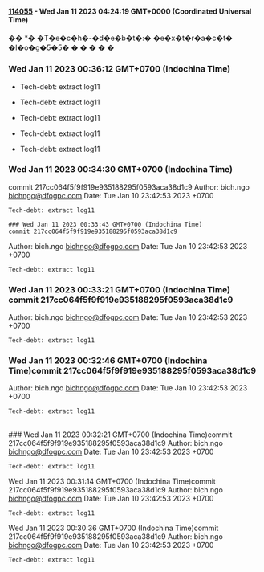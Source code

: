 
 #### [114055](https://dfoglobal.visualstudio.com/DFO/_build/results?buildId=114055&view=results) - Wed Jan 11 2023 04:24:19 GMT+0000 (Coordinated Universal Time) 

��
 *� �T�e�c�h�-�d�e�b�t�:� �e�x�t�r�a�c�t� �l�o�g�5�5�
�
� �
�
�



 ### Wed Jan 11 2023 00:36:12 GMT+0700 (Indochina Time) 
* Tech-debt: extract log11

* Tech-debt: extract log11

* Tech-debt: extract log11

* Tech-debt: extract log11

* Tech-debt: extract log11


 ### Wed Jan 11 2023 00:34:30 GMT+0700 (Indochina Time) 
commit 217cc064f5f9f919e935188295f0593aca38d1c9
Author: bich.ngo <bichngo@dfogpc.com>
Date:   Tue Jan 10 23:42:53 2023 +0700

    Tech-debt: extract log11

    ### Wed Jan 11 2023 00:33:43 GMT+0700 (Indochina Time) 
    commit 217cc064f5f9f919e935188295f0593aca38d1c9
Author: bich.ngo <bichngo@dfogpc.com>
Date:   Tue Jan 10 23:42:53 2023 +0700

    Tech-debt: extract log11
### Wed Jan 11 2023 00:33:21 GMT+0700 (Indochina Time) <br>commit 217cc064f5f9f919e935188295f0593aca38d1c9
Author: bich.ngo <bichngo@dfogpc.com>
Date:   Tue Jan 10 23:42:53 2023 +0700

    Tech-debt: extract log11
### Wed Jan 11 2023 00:32:46 GMT+0700 (Indochina Time)commit 217cc064f5f9f919e935188295f0593aca38d1c9
Author: bich.ngo <bichngo@dfogpc.com>
Date:   Tue Jan 10 23:42:53 2023 +0700

    Tech-debt: extract log11
<br> ### Wed Jan 11 2023 00:32:21 GMT+0700 (Indochina Time)commit 217cc064f5f9f919e935188295f0593aca38d1c9
Author: bich.ngo <bichngo@dfogpc.com>
Date:   Tue Jan 10 23:42:53 2023 +0700

    Tech-debt: extract log11
Wed Jan 11 2023 00:31:14 GMT+0700 (Indochina Time)commit 217cc064f5f9f919e935188295f0593aca38d1c9
Author: bich.ngo <bichngo@dfogpc.com>
Date:   Tue Jan 10 23:42:53 2023 +0700

    Tech-debt: extract log11
Wed Jan 11 2023 00:30:36 GMT+0700 (Indochina Time)commit 217cc064f5f9f919e935188295f0593aca38d1c9
Author: bich.ngo <bichngo@dfogpc.com>
Date:   Tue Jan 10 23:42:53 2023 +0700

    Tech-debt: extract log11






